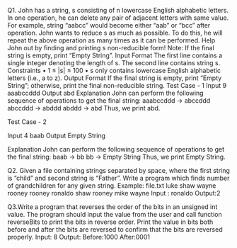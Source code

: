 Q1. John has a string, s consisting of n lowercase English alphabetic letters. In one operation, he can
delete any pair of adjacent letters with same value. For example, string “aabcc” would become
either “aab” or “bcc” after operation.
John wants to reduce s as much as possible. To do this, he will repeat the above operation as many
times as it can be performed. Help John out by finding and printing s non-reducible form!
Note: If the final string is empty, print “Empty String”.
Input Format
The first line contains a single integer denoting the length of s.
The second line contains string s.
Constraints
•
1 ≤ |s| ≤ 100
•
s only contains lowercase English alphabetic letters (i.e., a to z).
Output Format
If the final string is empty, print “Empty String”; otherwise, print the final non-reducible string.
Test Case - 1
Input
9
aaabccddd
Output
abd
Explanation
John can perform the following sequence of operations to get the final string:
aaabccddd → abccddd
abccddd → abddd
abddd → abd
Thus, we print abd.

Test Case - 2

Input
4
baab
Output
Empty String

Explanation
John can perform the following sequence of operations to get the final string:
baab → bb
bb → Empty String
Thus, we print Empty String.

Q2. Given a file containing strings separated by space, where the first string is “child” and second
string is “Father”.
Write a program which finds number of grandchildren for any given string.
Example:
file.txt
luke shaw
wayne rooney
rooney ronaldo
shaw rooney
mike wayne
Input : ronaldo
Output:2

Q3.Write a program that reverses the order of the bits in an unsigned int value. The program should
input the value from the user and call function reverseBits to print the bits in reverse order. Print the
value in bits both before and after the bits are reversed to confirm that the bits are reversed properly.
Input: 8
Output: Before:1000 After:0001
